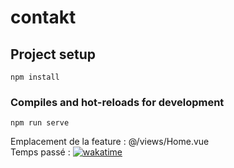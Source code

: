 # contakt

## Project setup

```
npm install
```

### Compiles and hot-reloads for development

```
npm run serve
```

Emplacement de la feature : @/views/Home.vue  
Temps passé : [![wakatime](https://wakatime.com/badge/user/f067c756-5e92-4525-bfec-ef84155913fd/project/ba864c85-ca3d-44db-9320-eb3477a919de.svg)](https://wakatime.com/badge/user/f067c756-5e92-4525-bfec-ef84155913fd/project/ba864c85-ca3d-44db-9320-eb3477a919de)
